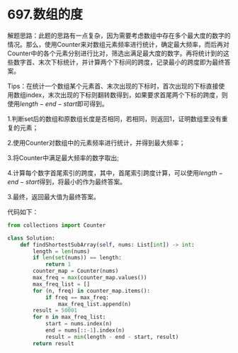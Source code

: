 # 697.数组的度

解题思路：此题的思路有一点复杂，因为需要考虑数组中存在多个最大度的数字的情况。那么，使用Counter来对数组元素频率进行统计，确定最大频率，而后再对Counter中的各个元素分别进行比对，筛选出满足最大度的数字。再将统计到的这些数字首、末次下标统计，并计算两个下标间的跨度，记录最小的跨度即为最终答案。

Tips：在统计一个数组某个元素首、末次出现的下标时，首次出现的下标直接使用数组index，末次出现的下标则翻转数得到，如果要求首尾两个下标的跨度，则使用$length - end - start$即可得到。

1.判断set后的数组和原数组长度是否相同，若相同，则返回1，证明数组里没有重复的元素；

2.使用Counter对数组中的元素频率进行统计，并得到最大频率；

3.将Counter中满足最大频率的数字取出;

4.计算每个数字首尾索引的跨度，其中，首尾索引跨度计算，可以使用$length - end - start$得到，将最小的作为最终答案。

3.最终，返回最大值为最终答案。

代码如下：

```python
from collections import Counter

class Solution:
    def findShortestSubArray(self, nums: List[int]) -> int:
        length = len(nums)
        if len(set(nums)) == length:
            return 1
        counter_map = Counter(nums)
        max_freq = max(counter_map.values())
        max_freq_list = []
        for (n, freq) in counter_map.items():
            if freq == max_freq:
                max_freq_list.append(n)
        result = 50001
        for n in max_freq_list:
            start = nums.index(n)
            end = nums[::-1].index(n)
            result = min(length - end - start, result)
        return result
```